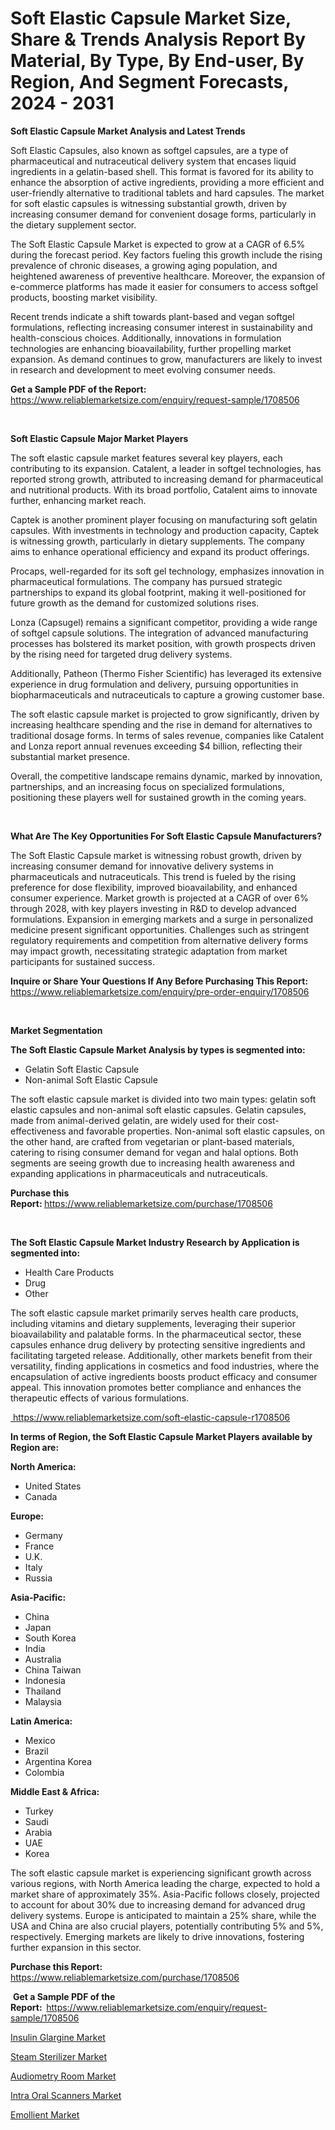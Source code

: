 <p><h1>Soft Elastic Capsule Market Size, Share & Trends Analysis Report By Material, By Type, By End-user, By Region, And Segment Forecasts, 2024 - 2031</h1></p><p><strong>Soft Elastic Capsule Market Analysis and Latest Trends</strong></p>
<p><p>Soft Elastic Capsules, also known as softgel capsules, are a type of pharmaceutical and nutraceutical delivery system that encases liquid ingredients in a gelatin-based shell. This format is favored for its ability to enhance the absorption of active ingredients, providing a more efficient and user-friendly alternative to traditional tablets and hard capsules. The market for soft elastic capsules is witnessing substantial growth, driven by increasing consumer demand for convenient dosage forms, particularly in the dietary supplement sector.</p><p>The Soft Elastic Capsule Market is expected to grow at a CAGR of 6.5% during the forecast period. Key factors fueling this growth include the rising prevalence of chronic diseases, a growing aging population, and heightened awareness of preventive healthcare. Moreover, the expansion of e-commerce platforms has made it easier for consumers to access softgel products, boosting market visibility.</p><p>Recent trends indicate a shift towards plant-based and vegan softgel formulations, reflecting increasing consumer interest in sustainability and health-conscious choices. Additionally, innovations in formulation technologies are enhancing bioavailability, further propelling market expansion. As demand continues to grow, manufacturers are likely to invest in research and development to meet evolving consumer needs.</p></p>
<p><strong>Get a Sample PDF of the Report:&nbsp;</strong> <a href="https://www.reliablemarketsize.com/enquiry/request-sample/1708506?utm_campaign=1601&utm_medium=2&utm_source=Github&utm_content=ia&utm_term=21102024&utm_id=soft-elastic-capsule">https://www.reliablemarketsize.com/enquiry/request-sample/1708506</a></p>
<p>&nbsp;</p>
<p><strong>Soft Elastic Capsule Major Market Players</strong></p>
<p><p>The soft elastic capsule market features several key players, each contributing to its expansion. Catalent, a leader in softgel technologies, has reported strong growth, attributed to increasing demand for pharmaceutical and nutritional products. With its broad portfolio, Catalent aims to innovate further, enhancing market reach.</p><p>Captek is another prominent player focusing on manufacturing soft gelatin capsules. With investments in technology and production capacity, Captek is witnessing growth, particularly in dietary supplements. The company aims to enhance operational efficiency and expand its product offerings.</p><p>Procaps, well-regarded for its soft gel technology, emphasizes innovation in pharmaceutical formulations. The company has pursued strategic partnerships to expand its global footprint, making it well-positioned for future growth as the demand for customized solutions rises.</p><p>Lonza (Capsugel) remains a significant competitor, providing a wide range of softgel capsule solutions. The integration of advanced manufacturing processes has bolstered its market position, with growth prospects driven by the rising need for targeted drug delivery systems.</p><p>Additionally, Patheon (Thermo Fisher Scientific) has leveraged its extensive experience in drug formulation and delivery, pursuing opportunities in biopharmaceuticals and nutraceuticals to capture a growing customer base.</p><p>The soft elastic capsule market is projected to grow significantly, driven by increasing healthcare spending and the rise in demand for alternatives to traditional dosage forms. In terms of sales revenue, companies like Catalent and Lonza report annual revenues exceeding $4 billion, reflecting their substantial market presence.</p><p>Overall, the competitive landscape remains dynamic, marked by innovation, partnerships, and an increasing focus on specialized formulations, positioning these players well for sustained growth in the coming years.</p></p>
<p>&nbsp;</p>
<p><strong>What Are The Key Opportunities For Soft Elastic Capsule Manufacturers?</strong></p>
<p><p>The Soft Elastic Capsule market is witnessing robust growth, driven by increasing consumer demand for innovative delivery systems in pharmaceuticals and nutraceuticals. This trend is fueled by the rising preference for dose flexibility, improved bioavailability, and enhanced consumer experience. Market growth is projected at a CAGR of over 6% through 2028, with key players investing in R&D to develop advanced formulations. Expansion in emerging markets and a surge in personalized medicine present significant opportunities. Challenges such as stringent regulatory requirements and competition from alternative delivery forms may impact growth, necessitating strategic adaptation from market participants for sustained success.</p></p>
<p><strong>Inquire or Share Your Questions If Any Before Purchasing This Report:</strong> <a href="https://www.reliablemarketsize.com/enquiry/pre-order-enquiry/1708506?utm_campaign=1601&utm_medium=2&utm_source=Github&utm_content=ia&utm_term=21102024&utm_id=soft-elastic-capsule">https://www.reliablemarketsize.com/enquiry/pre-order-enquiry/1708506</a></p>
<p>&nbsp;</p>
<p><strong>Market Segmentation</strong></p>
<p><strong>The Soft Elastic Capsule Market Analysis by types is segmented into:</strong></p>
<p><ul><li>Gelatin Soft Elastic Capsule</li><li>Non-animal Soft Elastic Capsule</li></ul></p>
<p><p>The soft elastic capsule market is divided into two main types: gelatin soft elastic capsules and non-animal soft elastic capsules. Gelatin capsules, made from animal-derived gelatin, are widely used for their cost-effectiveness and favorable properties. Non-animal soft elastic capsules, on the other hand, are crafted from vegetarian or plant-based materials, catering to rising consumer demand for vegan and halal options. Both segments are seeing growth due to increasing health awareness and expanding applications in pharmaceuticals and nutraceuticals.</p></p>
<p><strong>Purchase this Report:&nbsp;</strong><a href="https://www.reliablemarketsize.com/purchase/1708506?utm_campaign=1601&utm_medium=2&utm_source=Github&utm_content=ia&utm_term=21102024&utm_id=soft-elastic-capsule">https://www.reliablemarketsize.com/purchase/1708506</a></p>
<p>&nbsp;</p>
<p><strong>The Soft Elastic Capsule Market Industry Research by Application is segmented into:</strong></p>
<p><ul><li>Health Care Products</li><li>Drug</li><li>Other</li></ul></p>
<p><p>The soft elastic capsule market primarily serves health care products, including vitamins and dietary supplements, leveraging their superior bioavailability and palatable forms. In the pharmaceutical sector, these capsules enhance drug delivery by protecting sensitive ingredients and facilitating targeted release. Additionally, other markets benefit from their versatility, finding applications in cosmetics and food industries, where the encapsulation of active ingredients boosts product efficacy and consumer appeal. This innovation promotes better compliance and enhances the therapeutic effects of various formulations.</p></p>
<p><a href="https://www.reliablemarketsize.com/soft-elastic-capsule-r1708506?utm_campaign=1601&utm_medium=2&utm_source=Github&utm_content=ia&utm_term=21102024&utm_id=soft-elastic-capsule">&nbsp;https://www.reliablemarketsize.com/soft-elastic-capsule-r1708506</a></p>
<p><strong>In terms of Region, the Soft Elastic Capsule Market Players available by Region are:</strong></p>
<p>
    <p> <strong> North America: </strong>
        <ul>
            <li>United States</li>
            <li>Canada</li>
        </ul>
        </p> 
    <p> <strong> Europe: </strong>
        <ul>
            <li>Germany</li>
            <li>France</li>
            <li>U.K.</li>
            <li>Italy</li>
            <li>Russia</li>
        </ul>
        </p> 
    <p> <strong> Asia-Pacific: </strong>
        <ul>
            <li>China</li>
            <li>Japan</li>
            <li>South Korea</li>
            <li>India</li>
            <li>Australia</li>
            <li>China Taiwan</li>
            <li>Indonesia</li>
            <li>Thailand</li>
            <li>Malaysia</li>
        </ul>
        </p> 
    <p> <strong> Latin America: </strong>
        <ul>
            <li>Mexico</li>
            <li>Brazil</li>
            <li>Argentina Korea</li>
            <li>Colombia</li>
        </ul>
        </p> 
    <p> <strong> Middle East & Africa: </strong>
        <ul>
            <li>Turkey</li>
            <li>Saudi</li>
            <li>Arabia</li>
            <li>UAE</li>
            <li>Korea</li>
        </ul>
    </p>
    </p>
<p><p>The soft elastic capsule market is experiencing significant growth across various regions, with North America leading the charge, expected to hold a market share of approximately 35%. Asia-Pacific follows closely, projected to account for about 30% due to increasing demand for advanced drug delivery systems. Europe is anticipated to maintain a 25% share, while the USA and China are also crucial players, potentially contributing 5% and 5%, respectively. Emerging markets are likely to drive innovations, fostering further expansion in this sector.</p></p>
<p><strong>Purchase this Report: </strong><a href="https://www.reliablemarketsize.com/purchase/1708506?utm_campaign=1601&utm_medium=2&utm_source=Github&utm_content=ia&utm_term=21102024&utm_id=soft-elastic-capsule">https://www.reliablemarketsize.com/purchase/1708506</a></p>
<p>&nbsp;<strong>Get a Sample PDF of the Report:&nbsp;&nbsp;</strong><a href="https://www.reliablemarketsize.com/enquiry/request-sample/1708506?utm_campaign=1601&utm_medium=2&utm_source=Github&utm_content=ia&utm_term=21102024&utm_id=soft-elastic-capsule">https://www.reliablemarketsize.com/enquiry/request-sample/1708506</a></p>
<p><strong></strong></p>
<p><p><a href="https://www.linkedin.com/pulse/navigating-insulin-glargine-market-expert-analysis-forecast-2jxcf?utm_campaign=1601&utm_medium=2&utm_source=Github&utm_content=ia&utm_term=21102024&utm_id=soft-elastic-capsule">Insulin Glargine Market</a></p><p><a href="https://www.linkedin.com/pulse/pulse-steam-sterilizer-rhythms-change-market-resonance-2024-2031-j1lye?utm_campaign=1601&utm_medium=2&utm_source=Github&utm_content=ia&utm_term=21102024&utm_id=soft-elastic-capsule">Steam Sterilizer Market</a></p><p><a href="https://issuu.com/reportprime-2/docs/audiometry-room-market-size-2030.pp_f14e2536522a4e?utm_campaign=1601&utm_medium=2&utm_source=Github&utm_content=ia&utm_term=21102024&utm_id=soft-elastic-capsule">Audiometry Room Market</a></p><p><a href="https://www.linkedin.com/pulse/comprehensive-intra-oral-scanners-market-report-regional-analysis-xsshe?utm_campaign=1601&utm_medium=2&utm_source=Github&utm_content=ia&utm_term=21102024&utm_id=soft-elastic-capsule">Intra Oral Scanners Market</a></p><p><a href="https://www.linkedin.com/pulse/emollient-market-global-regional-analysis-focus-end-hr8hf?utm_campaign=1601&utm_medium=2&utm_source=Github&utm_content=ia&utm_term=21102024&utm_id=soft-elastic-capsule">Emollient Market</a></p></p>